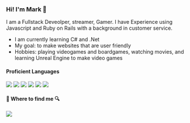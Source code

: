 ### Hi! I'm Mark 👋

I am a Fullstack Deveolper, streamer, Gamer. I have Experience using Javascript and Ruby on Rails with a background in customer service. 

- I am currently learning C# and .Net
- My goal: to make websites that are user friendly
- Hobbies: playing videogames and boardgames, watching movies, and learning Unreal Engine to make video games

#### Proficient Languages

<p>
<img src="https://icongr.am/devicon/html5-plain-wordmark.svg?size=48&color=04621c" style="max-width:100%;">
<img src="https://icongr.am/devicon/css3-plain-wordmark.svg?size=48&color=09dc53" style="max-width:100%">
<img src="https://icongr.am/devicon/javascript-plain.svg?size=48&color=00619e" style="max-width:100%;">
<img src="https://icongr.am/devicon/react-original-wordmark.svg?size=48&color=ba2626" style="max-with:100%">
<img src="https://icongr.am/devicon/ruby-plain.svg?size=48&color=ba2626" style="max-width:100%">
<img src="https://icongr.am/devicon/rails-original-wordmark.svg?size=48&color=ffffff" style="max-width:100%">
  
</p>

#### :mag_right: Where to find me :mag:

<p>
  <a href="https://www.linkedin.com/in/mark-dlr/">
  <img src="https://icongr.am/devicon/linkedin-original.svg?size=48&color=09dc53" style="max-width:100%">
  </a>
</p>
<!--
**MarkDLR/MarkDLR** is a ✨ _special_ ✨ repository because its `README.md` (this file) appears on your GitHub profile.

Here are some ideas to get you started:

- 🔭 I’m currently working on ...
- 🌱 I’m currently learning ...
- 👯 I’m looking to collaborate on ...
- 🤔 I’m looking for help with ...
- 💬 Ask me about ...
- 📫 How to reach me: ...
- 😄 Pronouns: ...
- ⚡ Fun fact: ...
-->
